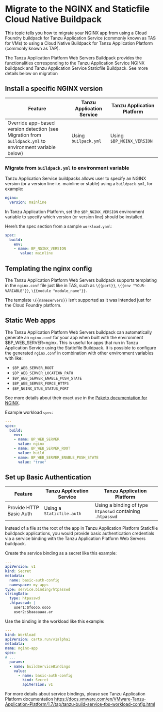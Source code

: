# Migrate to the NGINX and Staticfile Cloud Native Buildpack

This topic tells you how to migrate your NGINX app from using a Cloud Foundry buildpack for Tanzu Application Service
(commonly known as TAS for VMs) to using a Cloud Native Buildpack for Tanzu Application Platform (commonly known as TAP).

The Tanzu Application Platform Web Servers Buildpack provides the functionalities corresponding to the Tanzu Application Service NGINX buildpack and Tanzu Application Service Staticfile Buildpack. See more details below on migration

<!-- do users do all these sections in order or do they choose the section for their use case -->

## <a id="versions"></a> Install a specific NGINX version

| Feature                                                                                                 | Tanzu Application Service | Tanzu Application Platform |
| ------------------------------------------------------------------------------------------------------- | ------------------------- | -------------------------- |
| Override app-based version detection (see Migration from `buildpack.yml` to environment variable below) | Using `builpack.yml`      | Using `$BP_NGINX_VERSION`  |

### <a id="yml-env-var"></a> Migrate from `buildpack.yml` to environment variable

Tanzu Application Service buildpacks allows user to specify an NGINX version (or a version line i.e. mainline or stable)
using a `buildpack.yml`, for example:

```yaml
nginx:
  version: mainline
```

In Tanzu Application Platform, set the `$BP_NGINX_VERSION` environment variable to specify which version (or version line)
should be installed.

Here’s the spec section from a sample `workload.yaml`:

```yaml
spec:
  build:
    env:
    - name: BP_NGINX_VERSION
       value: mainline
```

## <a id="templating"></a> Templating the nginx config

The Tanzu Application Platform Web Servers buildpack supports templating in the `nginx.conf` file just like in TAS, such as
`\{{port}}`, `\{{env "YOUR-VARIABLE"}}`, `\{{module "module_name"}}`.

The template `\{{nameservers}}` isn’t supported as it was intended just for the Cloud Foundry platform.

## <a id="static-apps"></a> Static Web apps

The Tanzu Application Platform Web Servers buildpack can automatically generate an `nginx.conf` for your app when built with
the environment $BP_WEB_SERVER=nginx. This is useful for apps that run in Tanzu Application Service using the Staticfile Buildpack.
It is possible to configure the generated `nginx.conf` in combination with other environment variables
with like:

- `$BP_WEB_SERVER_ROOT`
- `$BP_WEB_SERVER_LOCATION_PATH`
- `$BP_WEB_SERVER_ENABLE_PUSH_STATE`
- `$BP_WEB_SERVER_FORCE_HTTPS`
- `$BP_NGINX_STUB_STATUS_PORT`

See more details about their exact use in the [Paketo documentation for NGINX](https://paketo.io/docs/howto/web-servers/#automatically-generate-an-nginxconf).

Example workload `spec`:

```yaml
---
spec:
  build:
    env:
    - name: BP_WEB_SERVER
      value: nginx
    - name: BP_WEB_SERVER_ROOT
      value: build
    - name: BP_WEB_SERVER_ENABLE_PUSH_STATE
      value: "true"
```

## <a id="basic-auth"></a> Set up Basic Authentication

| Feature                 | Tanzu Application Service                       | Tanzu Application Platform                                                       |
| ----------------------- | ------------------------- | --------------------------------------------------------- |
| Provide HTTP Basic Auth | Using a `Staticfile.auth` | Using a binding of type `htpasswd` containing `.htpasswd` |

Instead of a file at the root of the app in Tanzu Application Platform Staticfile buildpack applications, you would provide
basic authentication credentials via a service binding with the Tanzu Application Platform Web Servers buildpack.

Create the service binding as a secret like this example:

```yaml
---
apiVersion: v1
kind: Secret
metadata:
  name: basic-auth-config
  namespace: my-apps
type: service.binding/htpasswd
stringData:
  type: htpasswd
  .htpasswd: |
    user1:$foooo.oooo
    user2:$baaaaaaa.ar
```

Use the binding in the workload like this example:

```yaml
---
kind: Workload
apiVersion: carto.run/v1alpha1
metadata:
name: nginx-app
spec:
# ...
  params:
  - name: buildServiceBindings
    value:
      - name: basic-auth-config
        kind: Secret
        apiVersion: v1
```

For more details about service bindings, please see Tanzu Application Platform documentation https://docs.vmware.com/en/VMware-Tanzu-Application-Platform/1.7/tap/tanzu-build-service-tbs-workload-config.html
